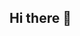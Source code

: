 ## Hi there 👋

<!--
**chemist41/Chemist41** is a ✨ _special_ ✨ repository because its `README.md` (this file) appears on your GitHub profile.

## Меня зовут Алексей

## 1. У меня Средние специальное образование

## 2. Дополнительное образование Python-разработчик (Курс который я на данный момент прохожу)

## 3. Опыта работы очень мало в основном фриланс

## 4. Немного о себе после получение диплома я пошёл работать на завод по профессии машинист крана после чего получил повышение и стал мастером по ремонту кранового оборудования в момент работы решил поменять сферу 
   деятельности и стать программистом выбрал для себя более 
   понятный и лёгкий язык программирования под названием Python. На данный момент работаю на заводе мастером параллельно с работой прохожу курсы Python-разработчик и Профессиональная переподготовка по направлению разработчик 
   нейросетей
   
## 5. Ключевые навыки это целеустремленность, желание развиваться, исполнительность, не боюсь брать ответственность, умение брать ответственность и стремление обучаться, владение базовыми навыками Python
